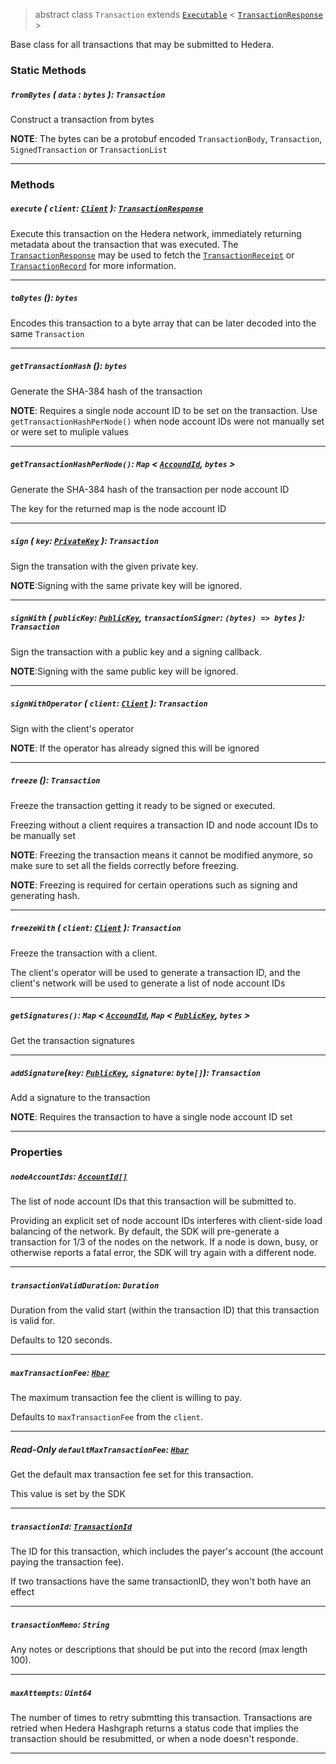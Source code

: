 > abstract class `Transaction` extends [`Executable`](reference/core/Exectuable.md) <
> [`TransactionResponse`](reference/core/TransactionResponse.md) >

Base class for all transactions that may be submitted to Hedera.

### Static Methods

##### `fromBytes` ( `data` : `bytes` ): `Transaction`

Construct a transaction from bytes

**NOTE**: The bytes can be a protobuf encoded `TransactionBody`, `Transaction`, `SignedTransaction`
or `TransactionList`

---

### Methods

##### `execute` ( `client`: [`Client`](reference/core/Client.md) ): [`TransactionResponse`](reference/core/TransactionResponse.md)

Execute this transaction on the Hedera network, immediately returning
metadata about the transaction that was executed.
The [`TransactionResponse`](reference/core/TransactionResponse.md) may be used to fetch
the [`TransactionReceipt`](reference/core/TransactionReceipt.md) or
[`TransactionRecord`](reference/core/TransactionRecord.md)
for more information.

---

##### `toBytes` (): `bytes`

Encodes this transaction to a byte array that can be later decoded into
the same `Transaction`

---

##### `getTransactionHash` (): `bytes`

Generate the SHA-384 hash of the transaction

**NOTE**: Requires a single node account ID to be set on the transaction.
Use `getTransactionHashPerNode()` when node account IDs were not manually set or were set to muliple
values

---

##### `getTransactionHashPerNode()`: `Map` < [`AccoundId`](reference/cryptocurrency/AccountId.md), `bytes` >

Generate the SHA-384 hash of the transaction per node account ID

The key for the returned map is the node account ID

---

##### `sign` ( `key`: [`PrivateKey`](reference/cryptography/PrivateKey.md) ): `Transaction`

Sign the transation with the given private key.

**NOTE**:Signing with the same private key will be ignored.

---

##### `signWith` ( `publicKey`: [`PublicKey`](reference/cryptography/PublicKey.md), `transactionSigner`: `(bytes) => bytes` ): `Transaction`

Sign the transaction with a public key and a signing callback.

**NOTE**:Signing with the same public key will be ignored.

---

##### `signWithOperator` ( `client`: [`Client`](reference/core/Client.md) ): `Transaction`

Sign with the client's operator

**NOTE**: If the operator has already signed this will be ignored

---

##### `freeze` (): `Transaction`

Freeze the transaction getting it ready to be signed or executed.

Freezing without a client requires a transaction ID and node account IDs to be manually set

**NOTE**: Freezing the transaction means it cannot be modified anymore, so make sure to set all the
fields correctly before freezing. 

**NOTE**: Freezing is required for certain operations such as signing and generating hash.

---

##### `freezeWith` ( `client`: [`Client`](reference/core/Client.md) ): `Transaction`

Freeze the transaction with a client. 

The client's operator will be used to generate a transaction ID, and the client's network will be
used to generate a list of node account IDs

---

##### `getSignatures()`: `Map` < [`AccoundId`](reference/cryptocurrency/AccountId.md), `Map` < [`PublicKey`](reference/cryptography/PublicKey.md), `bytes` >

Get the transaction signatures

---

##### `addSignature`(`key`: [`PublicKey`](reference/cryptography/PublicKey.md), `signature`: `byte[]`): `Transaction`

Add a signature to the transaction

**NOTE**: Requires the transaction to have a single node account ID set

---

### Properties

##### `nodeAccountIds`: [`AccountId[]`](reference/cryptocurrency/AccountId.md)

The list of node account IDs that this transaction will be submitted to.

Providing an explicit set of node account IDs interferes with client-side load balancing of the
network. By default, the SDK will pre-generate a transaction for 1/3 of the nodes on the network. If
a node is down, busy, or otherwise reports a fatal error, the SDK will try again with a different
node.

---

##### `transactionValidDuration`: `Duration`

Duration from the valid start (within the transaction ID) that this
transaction is valid for.

Defaults to 120 seconds.

---

##### `maxTransactionFee`: [`Hbar`](reference/Hbar.md)

The maximum transaction fee the client is willing to pay.

Defaults to `maxTransactionFee` from the `client`.

---

##### **Read-Only** `defaultMaxTransactionFee`: [`Hbar`](reference/Hbar.md)

Get the default max transaction fee set for this transaction.

This value is set by the SDK

---

##### `transactionId`: [`TransactionId`](reference/core/TransactionId.md)

The ID for this transaction, which includes the payer's account (the account paying the transaction
fee).

If two transactions have the same transactionID, they won't both have an effect

---

##### `transactionMemo`: `String`

Any notes or descriptions that should be put into the record (max length 100).

---

##### `maxAttempts`: `Uint64`

The number of times to retry submtting this transaction. Transactions are retried when Hedera
Hashgraph returns a status code that implies the transaction should be resubmitted, or when a node
doesn't responde.

---
